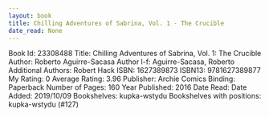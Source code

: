 ```yaml
---
layout: book
title: Chilling Adventures of Sabrina, Vol. 1 - The Crucible
date_read: None
---
```


Book Id: 23308488
Title: Chilling Adventures of Sabrina, Vol. 1: The Crucible
Author: Roberto Aguirre-Sacasa
Author l-f: Aguirre-Sacasa, Roberto
Additional Authors: Robert Hack
ISBN: 1627389873
ISBN13: 9781627389877
My Rating: 0
Average Rating: 3.96
Publisher: Archie Comics
Binding: Paperback
Number of Pages: 160
Year Published: 2016
Date Read: 
Date Added: 2019/10/09
Bookshelves: kupka-wstydu
Bookshelves with positions: kupka-wstydu (#127)

